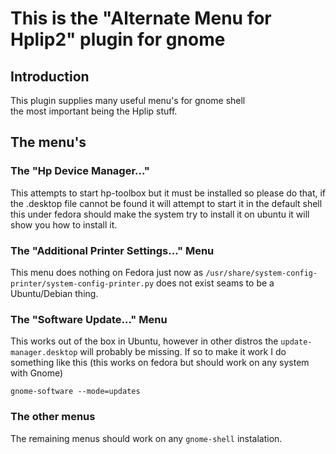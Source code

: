 This is the "Alternate Menu for Hplip2" plugin for gnome
========================================================

## Introduction

This plugin supplies many useful menu's for gnome shell  
the most important being the Hplip stuff.

## The menu's

### The "Hp Device Manager..."

This attempts to start hp-toolbox but it must be installed so please do that, if the .desktop file cannot be found it will attempt to start it in the default shell this under fedora should make the system try to install it on ubuntu it will show you how to install it.


### The "Additional Printer Settings..." Menu


This menu does nothing on Fedora just now as `/usr/share/system-config-printer/system-config-printer.py` does not exist seams to be a Ubuntu/Debian thing.


### The "Software Update..." Menu


This works out of the box in Ubuntu, however in other distros the `update-manager.desktop` will probably be missing. If so to make it work I do something like this (this works on fedora but should work on any system with Gnome)

```
gnome-software --mode=updates
```

### The other menus

The remaining menus should work on any `gnome-shell` instalation.
